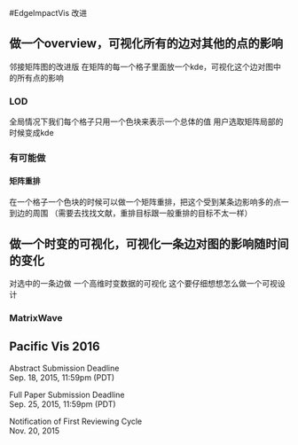 #EdgeImpactVis 改进
## 做一个overview，可视化所有的边对其他的点的影响

邻接矩阵图的改进版
在矩阵的每一个格子里面放一个kde，可视化这个边对图中的所有点的影响
### LOD
全局情况下我们每个格子只用一个色块来表示一个总体的值
用户选取矩阵局部的时候变成kde
### 有可能做
#### 矩阵重排
在一个格子一个色块的时候可以做一个矩阵重排，把这个受到某条边影响多的点一到边的周围
（需要去找找文献，重排目标跟一般重排的目标不太一样）
## 做一个时变的可视化，可视化一条边对图的影响随时间的变化
对选中的一条边做
一个高维时变数据的可视化
这个要仔细想想怎么做一个可视设计
### MatrixWave

## Pacific Vis 2016

Abstract Submission Deadline	
Sep. 18, 2015, 11:59pm (PDT)

Full Paper Submission Deadline	
Sep. 25, 2015, 11:59pm (PDT)

Notification of First Reviewing Cycle	
Nov. 20, 2015
